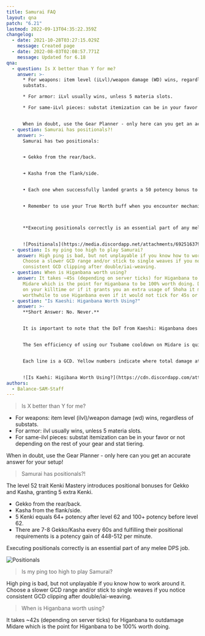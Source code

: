 ```yaml
---
title: Samurai FAQ
layout: qna
patch: "6.21"
lastmod: 2022-09-13T04:35:22.359Z
changelog:
  - date: 2021-10-28T03:27:15.029Z
    message: Created page
  - date: 2022-08-03T02:08:57.771Z
    message: Updated for 6.18
qna:
  - question: Is X better than Y for me?
    answer: >-
      * For weapons: item level (iLvl)/weapon damage (WD) wins, regardless of
      substats.

      * For armor: iLvl usually wins, unless 5 materia slots.

      * For same-iLvl pieces: substat itemization can be in your favor or not depending on the rest of your gear and stat tiering.


      When in doubt, use the Gear Planner - only here can you get an accurate answer for **your** setup!
  - question: Samurai has positionals?!
    answer: >-
      Samurai has two positionals:


      ➜ Gekko from the rear/back.


      ➜ Kasha from the flank/side.


      • Each one when successfully landed grants a 50 potency bonus to the base combo potency. Given the overall usage of ~7 positionals every 60s, this equates to a 350 potency gain every minute.


      • Remember to use your True North buff when you encounter mechanics that make you unable to properly execute your positionals.



      **Executing positionals correctly is an essential part of any melee DPS job!**


      ![Positionals](https://media.discordapp.net/attachments/692516379848343654/797869644261621810/Positionals.png "SAM Positionals Graphic")
  - question: Is my ping too high to play Samurai?
    answer: High ping is bad, but not unplayable if you know how to work around it.
      Choose a slower GCD range and/or stick to single weaves if you notice
      consistent GCD clipping after double/iai-weaving.
  - question: When is Higanbana worth using?
    answer: It takes ~45s (depending on server ticks) for Higanbana to outdamage
      Midare which is the point for Higanbana to be 100% worth doing. Depending
      on your killtime or if it grants you an extra usage of Shoha it may be
      worthwhile to use Higanbana even if it would not tick for 45s or more.
  - question: "Is Kaeshi: Higanbana Worth Using?"
    answer: >-
      **Short Answer: No. Never.**


      It is important to note that the DoT from Kaeshi: Higanbana does not stack with the DoT from regular Higanbana. This makes it obvious from even a cursory glance at the tooltip that it has no use case in single-target situations. What might not be obvious though is that, in fact, Kaeshi: Higanbana has no use case in any situation - ever.


      The Sen efficiency of using our Tsubame cooldown on Midare is quite literally impossible to beat. In short, it is always better to use Tsubame on Kaeshi: Setsugekka and then apply a manual Higanbana to our second target than it is to ever use Kaeshi: Higanbana because it costs just three GCDs to do so compared to the nine to fire off another Midare. I have created a simple potency table to illustrate how this works.


      Each line is a GCD. Yellow numbers indicate where total damage at that GCD is equal between rotations. Red numbers mean that rotation is underperforming compared to the other. And green numbers mean that rotation is outperforming the other.


      ![Is Kaehi: Higibana Worth Using?](https://cdn.discordapp.com/attachments/752334526449057853/884903581537427466/unknown.png)
authors:
  - Balance-SAM-Staff
---
```

> Is X better than Y for me?

* For weapons: item level (ilvl)/weapon damage (wd) wins, regardless of substats.
* For armor: ilvl usually wins, unless 5 materia slots.
* For same-ilvl pieces: substat itemization can be in your favor or not depending on the rest of your gear and stat tiering.

When in doubt, use the Gear Planner - only here can you get an accurate answer for your setup!

> Samurai has positionals?!

The level 52 trait Kenki Mastery introduces positional bonuses for Gekko and Kasha, granting 5 extra Kenki.

* Gekko from the rear/back.
* Kasha from the flank/side.
* 5 Kenki equals 64+ potency after level 62 and 100+ potency before level 62.
* There are 7-8 Gekko/Kasha every 60s and fulfilling their positional requirements is a potency gain of 448-512 per minute.

Executing positionals correctly is an essential part of any melee DPS job.

![Positionals](https://media.discordapp.net/attachments/692516379848343654/797869644261621810/Positionals.png "SAM Positionals Graphic")

> Is my ping too high to play Samurai?

High ping is bad, but not unplayable if you know how to work around it. Choose a slower GCD range and/or stick to single weaves if you notice consistent GCD clipping after double/iai-weaving.

> When is Higanbana worth using?

It takes ~42s (depending on server ticks) for Higanbana to outdamage Midare which is the point for Higanbana to be 100% worth doing.